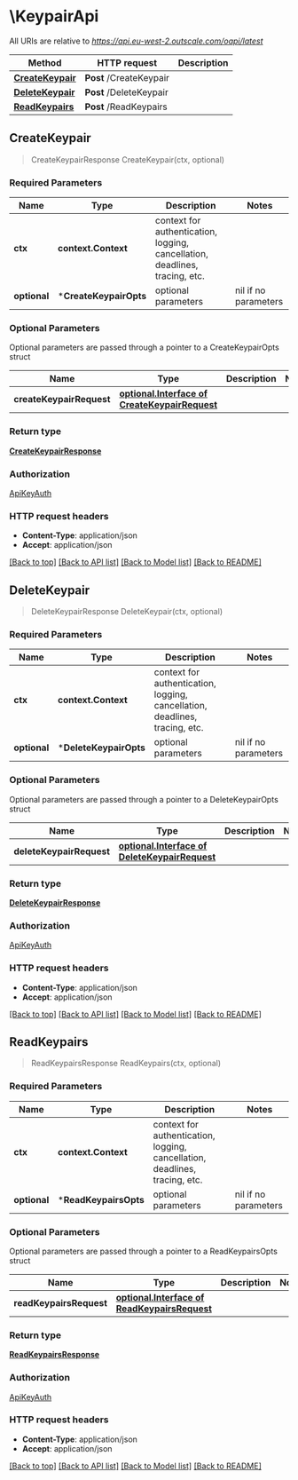 # \KeypairApi

All URIs are relative to *https://api.eu-west-2.outscale.com/oapi/latest*

Method | HTTP request | Description
------------- | ------------- | -------------
[**CreateKeypair**](KeypairApi.md#CreateKeypair) | **Post** /CreateKeypair | 
[**DeleteKeypair**](KeypairApi.md#DeleteKeypair) | **Post** /DeleteKeypair | 
[**ReadKeypairs**](KeypairApi.md#ReadKeypairs) | **Post** /ReadKeypairs | 



## CreateKeypair

> CreateKeypairResponse CreateKeypair(ctx, optional)



### Required Parameters


Name | Type | Description  | Notes
------------- | ------------- | ------------- | -------------
**ctx** | **context.Context** | context for authentication, logging, cancellation, deadlines, tracing, etc.
 **optional** | ***CreateKeypairOpts** | optional parameters | nil if no parameters

### Optional Parameters

Optional parameters are passed through a pointer to a CreateKeypairOpts struct


Name | Type | Description  | Notes
------------- | ------------- | ------------- | -------------
 **createKeypairRequest** | [**optional.Interface of CreateKeypairRequest**](CreateKeypairRequest.md)|  | 

### Return type

[**CreateKeypairResponse**](CreateKeypairResponse.md)

### Authorization

[ApiKeyAuth](../README.md#ApiKeyAuth)

### HTTP request headers

- **Content-Type**: application/json
- **Accept**: application/json

[[Back to top]](#) [[Back to API list]](../README.md#documentation-for-api-endpoints)
[[Back to Model list]](../README.md#documentation-for-models)
[[Back to README]](../README.md)


## DeleteKeypair

> DeleteKeypairResponse DeleteKeypair(ctx, optional)



### Required Parameters


Name | Type | Description  | Notes
------------- | ------------- | ------------- | -------------
**ctx** | **context.Context** | context for authentication, logging, cancellation, deadlines, tracing, etc.
 **optional** | ***DeleteKeypairOpts** | optional parameters | nil if no parameters

### Optional Parameters

Optional parameters are passed through a pointer to a DeleteKeypairOpts struct


Name | Type | Description  | Notes
------------- | ------------- | ------------- | -------------
 **deleteKeypairRequest** | [**optional.Interface of DeleteKeypairRequest**](DeleteKeypairRequest.md)|  | 

### Return type

[**DeleteKeypairResponse**](DeleteKeypairResponse.md)

### Authorization

[ApiKeyAuth](../README.md#ApiKeyAuth)

### HTTP request headers

- **Content-Type**: application/json
- **Accept**: application/json

[[Back to top]](#) [[Back to API list]](../README.md#documentation-for-api-endpoints)
[[Back to Model list]](../README.md#documentation-for-models)
[[Back to README]](../README.md)


## ReadKeypairs

> ReadKeypairsResponse ReadKeypairs(ctx, optional)



### Required Parameters


Name | Type | Description  | Notes
------------- | ------------- | ------------- | -------------
**ctx** | **context.Context** | context for authentication, logging, cancellation, deadlines, tracing, etc.
 **optional** | ***ReadKeypairsOpts** | optional parameters | nil if no parameters

### Optional Parameters

Optional parameters are passed through a pointer to a ReadKeypairsOpts struct


Name | Type | Description  | Notes
------------- | ------------- | ------------- | -------------
 **readKeypairsRequest** | [**optional.Interface of ReadKeypairsRequest**](ReadKeypairsRequest.md)|  | 

### Return type

[**ReadKeypairsResponse**](ReadKeypairsResponse.md)

### Authorization

[ApiKeyAuth](../README.md#ApiKeyAuth)

### HTTP request headers

- **Content-Type**: application/json
- **Accept**: application/json

[[Back to top]](#) [[Back to API list]](../README.md#documentation-for-api-endpoints)
[[Back to Model list]](../README.md#documentation-for-models)
[[Back to README]](../README.md)

